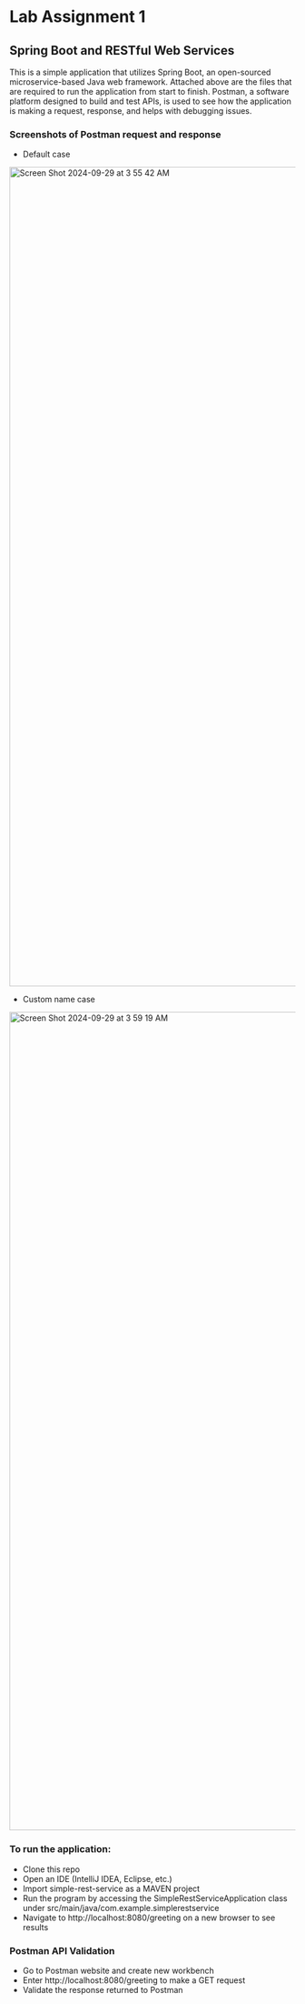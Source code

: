 # Lab Assignment 1
## Spring Boot and RESTful Web Services

This is a simple application that utilizes Spring Boot, an open-sourced microservice-based Java web framework. Attached above are the files that are required to run the application from start to finish. Postman, a software platform designed to build and test APIs, is used to see how the application is making a request, response, and helps with debugging issues.

### Screenshots of Postman request and response
- Default case
<img width="1440" alt="Screen Shot 2024-09-29 at 3 55 42 AM" src="https://github.com/user-attachments/assets/858fe8ae-e1fb-49d2-b932-05adc15e0ce1">

- Custom name case
<img width="1438" alt="Screen Shot 2024-09-29 at 3 59 19 AM" src="https://github.com/user-attachments/assets/6bea2234-5897-4db6-934e-fddf84d6fe90">

### To run the application:
- Clone this repo
- Open an IDE (IntelliJ IDEA, Eclipse, etc.)
- Import simple-rest-service as a MAVEN project
- Run the program by accessing the SimpleRestServiceApplication class under src/main/java/com.example.simplerestservice
- Navigate to http://localhost:8080/greeting on a new browser to see results

### Postman API Validation
- Go to Postman website and create new workbench
- Enter http://localhost:8080/greeting to make a GET request
- Validate the response returned to Postman
